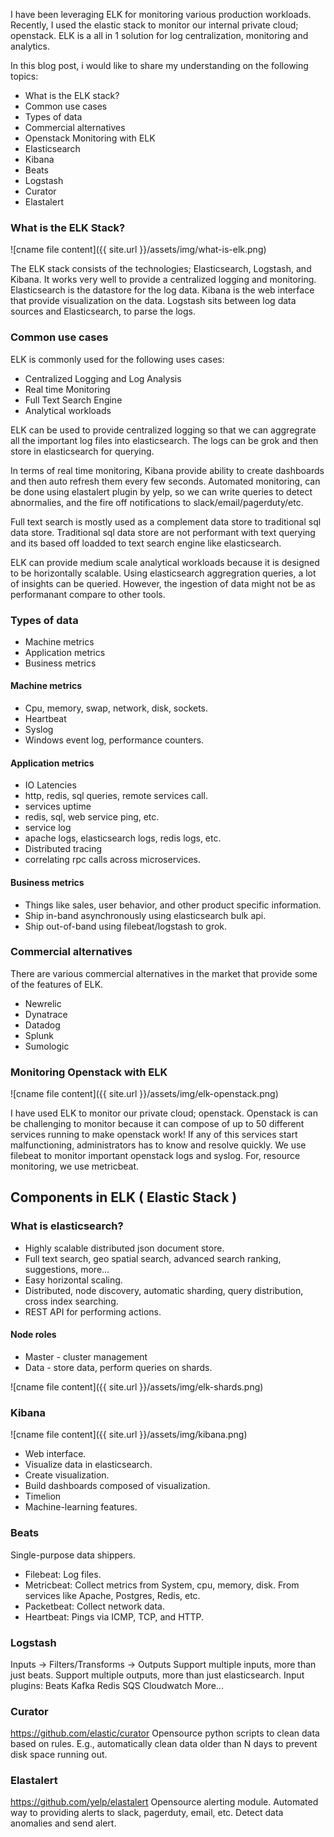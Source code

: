 I have been leveraging ELK for monitoring various production workloads. 
Recently, I used the elastic stack to monitor our internal private cloud; openstack.
ELK is a all in 1 solution for log centralization, monitoring and analytics.

In this blog post, i would like to share my understanding on the following topics:
- What is the ELK stack?
- Common use cases
- Types of data
- Commercial alternatives
- Openstack Monitoring with ELK
- Elasticsearch
- Kibana
- Beats
- Logstash
- Curator
- Elastalert

### What is the ELK Stack?

![cname file content]({{ site.url }}/assets/img/what-is-elk.png) 

The ELK stack consists of the technologies; Elasticsearch, Logstash, and Kibana. 
It works very well to provide a centralized logging and monitoring.
Elasticsearch is the datastore for the log data.
Kibana is the web interface that provide visualization on the data.
Logstash sits between log data sources and Elasticsearch, to parse the logs.

### Common use cases
ELK is commonly used for the following uses cases:

- Centralized Logging and Log Analysis
- Real time Monitoring
- Full Text Search Engine
- Analytical workloads

ELK can be used to provide centralized logging so that we can aggregrate all the important log files into elasticsearch. The logs can be grok and then store in elasticsearch for querying.

In terms of real time monitoring, Kibana provide ability to create dashboards and then auto refresh them every few seconds. Automated monitoring, can be done using elastalert plugin by yelp, so we can write queries to detect abnormalies, and the fire off notifications to slack/email/pagerduty/etc.

Full text search is mostly used as a complement data store to traditional sql data store. Traditional sql data store are not performant with text querying and its based off loadded to text search engine like elasticsearch.

ELK can provide medium scale analytical workloads because it is designed to be horizontally scalable. Using elasticsearch aggregration queries, a lot of insights can be queried. However, the ingestion of data might not be as performanant compare to other tools.

### Types of data
- Machine metrics
- Application metrics
- Business metrics

#### Machine metrics
- Cpu, memory, swap, network, disk, sockets.
- Heartbeat
- Syslog
- Windows event log, performance counters.

#### Application metrics
- IO Latencies
- http, redis, sql queries, remote services call.
- services uptime
- redis, sql, web service ping, etc.
- service log
- apache logs, elasticsearch logs, redis logs, etc.
- Distributed tracing
- correlating rpc calls across microservices.

#### Business metrics
- Things like sales, user behavior,  and other product specific information.
- Ship in-band asynchronously using elasticsearch bulk api.
- Ship out-of-band using filebeat/logstash to grok.

### Commercial alternatives
There are various commercial alternatives in the market that provide some of the features of ELK.

- Newrelic
- Dynatrace 
- Datadog
- Splunk
- Sumologic

### Monitoring Openstack with ELK

![cname file content]({{ site.url }}/assets/img/elk-openstack.png) 

I have used ELK to monitor our private cloud; openstack. Openstack is can be challenging to monitor because it can compose of up to 50 different services running to make openstack work! If any of this services start malfunctioning, administrators has to know and resolve quickly. We use filebeat to monitor important openstack logs and syslog. For, resource monitoring, we use metricbeat.

## Components in ELK ( Elastic Stack )

### What is elasticsearch?
- Highly scalable distributed json document store.
- Full text search, geo spatial search, advanced search ranking, suggestions, more…
- Easy horizontal scaling.
- Distributed, node discovery, automatic sharding, query distribution, cross index searching.
- REST API for performing actions.

#### Node roles
- Master - cluster management
- Data - store data, perform queries on shards.

![cname file content]({{ site.url }}/assets/img/elk-shards.png) 

### Kibana

![cname file content]({{ site.url }}/assets/img/kibana.png) 

- Web interface.
- Visualize data in elasticsearch.
- Create visualization.
- Build dashboards composed of visualization.
- Timelion
- Machine-learning features.

### Beats
Single-purpose data shippers.

- Filebeat: Log files.
- Metricbeat: Collect metrics from System, cpu, memory, disk. From services like Apache, Postgres, Redis, etc.
- Packetbeat: Collect network data.
- Heartbeat: Pings via ICMP, TCP, and HTTP.

### Logstash
Inputs -> Filters/Transforms -> Outputs
Support multiple inputs, more than just beats.
Support multiple outputs, more than just elasticsearch.
Input plugins:
Beats
Kafka
Redis
SQS
Cloudwatch
More...

### Curator
https://github.com/elastic/curator
Opensource python scripts to clean data based on rules.
E.g., automatically clean data older than N days to prevent disk space running out.

### Elastalert
https://github.com/yelp/elastalert
Opensource alerting module.
Automated way to providing alerts to slack, pagerduty, email, etc.
Detect data anomalies and send alert.